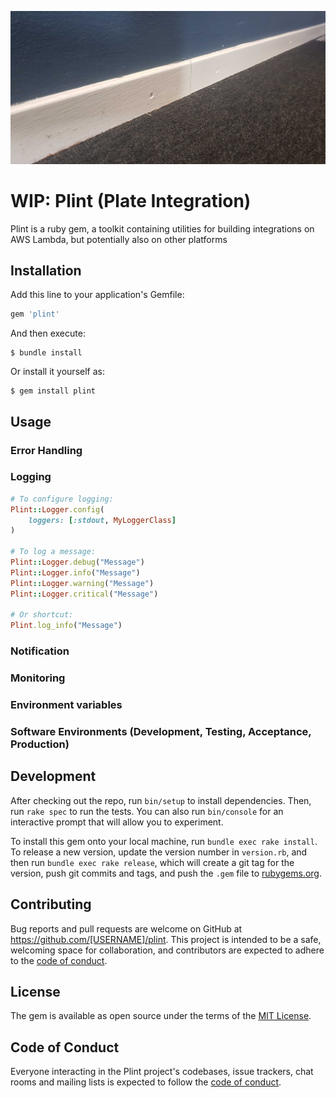 ![Plint](/assets/plint.jpg "Plint")

# WIP: Plint (Plate Integration)

Plint is a ruby gem, a toolkit containing utilities for building integrations on AWS Lambda, but potentially also on other platforms

## Installation

Add this line to your application's Gemfile:

```ruby
gem 'plint'
```

And then execute:

    $ bundle install

Or install it yourself as:

    $ gem install plint

## Usage

### Error Handling

### Logging


```ruby
# To configure logging:
Plint::Logger.config(
    loggers: [:stdout, MyLoggerClass]
)

# To log a message:
Plint::Logger.debug("Message")
Plint::Logger.info("Message")
Plint::Logger.warning("Message")
Plint::Logger.critical("Message")

# Or shortcut:
Plint.log_info("Message")
```


### Notification

### Monitoring

### Environment variables

### Software Environments (Development, Testing, Acceptance, Production)

## Development

After checking out the repo, run `bin/setup` to install dependencies. Then, run `rake spec` to run the tests. You can also run `bin/console` for an interactive prompt that will allow you to experiment.

To install this gem onto your local machine, run `bundle exec rake install`. To release a new version, update the version number in `version.rb`, and then run `bundle exec rake release`, which will create a git tag for the version, push git commits and tags, and push the `.gem` file to [rubygems.org](https://rubygems.org).

## Contributing

Bug reports and pull requests are welcome on GitHub at https://github.com/[USERNAME]/plint. This project is intended to be a safe, welcoming space for collaboration, and contributors are expected to adhere to the [code of conduct](https://github.com/[USERNAME]/plint/blob/master/CODE_OF_CONDUCT.md).


## License

The gem is available as open source under the terms of the [MIT License](https://opensource.org/licenses/MIT).

## Code of Conduct

Everyone interacting in the Plint project's codebases, issue trackers, chat rooms and mailing lists is expected to follow the [code of conduct](https://github.com/[USERNAME]/plint/blob/master/CODE_OF_CONDUCT.md).

